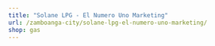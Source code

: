 ```yaml
---
title: "Solane LPG - El Numero Uno Marketing"
url: /zamboanga-city/solane-lpg-el-numero-uno-marketing/
shop: gas
---
```

